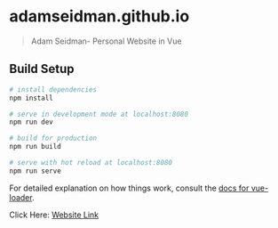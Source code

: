 # adamseidman.github.io

> Adam Seidman- Personal Website in Vue

## Build Setup  

``` bash
# install dependencies
npm install

# serve in development mode at localhost:8080
npm run dev

# build for production
npm run build

# serve with hot reload at localhost:8080
npm run serve
```

For detailed explanation on how things work, consult the [docs for vue-loader](http://vuejs.github.io/vue-loader).  

Click Here: [Website Link](https://seidman-ad.am/)
